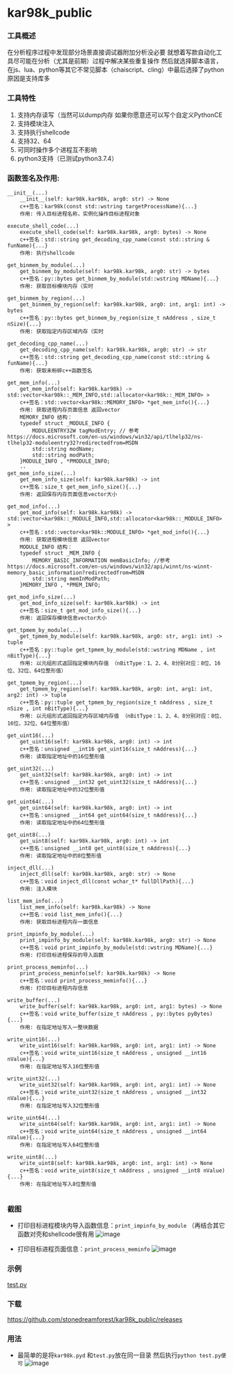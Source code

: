 # kar98k_public




### 工具概述
在分析程序过程中发现部分场景直接调试器附加分析没必要 就想着写款自动化工具尽可能在分析（尤其是前期）过程中解决某些重复操作
然后就选择脚本语言，在js、lua、python等其它不常见脚本（chaiscript、cling）中最后选择了python 原因是支持库多


### 工具特性
1. 支持内存读写（当然可以dump内存 如果你愿意还可以写个自定义PythonCE
2. 支持模块注入
3. 支持执行shellcode
4. 支持32、64
5. 可同时操作多个进程互不影响
6. python3支持（已测试python3.7.4）

### 函数签名及作用:
```
__init__(...)
    __init__(self: kar98k.kar98k, arg0: str) -> None
    c++签名：kar98k(const std::wstring targetProcessName){...}
    作用: 传入目标进程名称，实例化操作目标进程对象

execute_shell_code(...)
    execute_shell_code(self: kar98k.kar98k, arg0: bytes) -> None
    c++签名：std::string get_decoding_cpp_name(const std::string & funName){...}
    作用: 执行shellcode

get_binmem_by_module(...)
    get_binmem_by_module(self: kar98k.kar98k, arg0: str) -> bytes
    c++签名：py::bytes get_binmem_by_module(std::wstring MDName){...}
    作用: 获取目标模块内存（实时

get_binmem_by_region(...)
    get_binmem_by_region(self: kar98k.kar98k, arg0: int, arg1: int) -> bytes
    c++签名：py::bytes get_binmem_by_region(size_t nAddress , size_t nSize){...}
    作用: 获取指定内存区域内存（实时

get_decoding_cpp_name(...)
    get_decoding_cpp_name(self: kar98k.kar98k, arg0: str) -> str
    c++签名：std::string get_decoding_cpp_name(const std::string & funName){...}
    作用: 获取未粉碎c++函数签名

get_mem_info(...)
    get_mem_info(self: kar98k.kar98k) -> std::vector<kar98k::_MEM_INFO,std::allocator<kar98k::_MEM_INFO> >
    c++签名：std::vector<kar98k::MEMORY_INFO> *get_mem_info(){...}
    作用: 获取进程内存页面信息 返回vector 
    MEMORY_INFO 结构：
	typedef struct _MODULE_INFO {
		MODULEENTRY32W tagModEntry; // 参考 https://docs.microsoft.com/en-us/windows/win32/api/tlhelp32/ns-tlhelp32-moduleentry32?redirectedfrom=MSDN
		std::string modName;
		std::string modPath;
	}MODULE_INFO , *PMODULE_INFO;
    --
get_mem_info_size(...)
    get_mem_info_size(self: kar98k.kar98k) -> int
    c++签名：size_t get_mem_info_size(){...}
    作用: 返回保存内存页面信息vector大小
    
get_mod_info(...)
    get_mod_info(self: kar98k.kar98k) -> std::vector<kar98k::_MODULE_INFO,std::allocator<kar98k::_MODULE_INFO> >
    c++签名：std::vector<kar98k::MODULE_INFO> *get_mod_info(){...}
    作用: 获取进程模块信息 返回vector
    MODULE_INFO 结构：
	typedef struct _MEM_INFO {
		MEMORY_BASIC_INFORMATION memBasicInfo; //参考 https://docs.microsoft.com/en-us/windows/win32/api/winnt/ns-winnt-memory_basic_information?redirectedfrom=MSDN
		std::string memInModPath;
	}MEMORY_INFO , *PMEM_INFO;
    
get_mod_info_size(...)
    get_mod_info_size(self: kar98k.kar98k) -> int
    c++签名：size_t get_mod_info_size(){...}
    作用: 返回保存模块信息vector大小
    
get_tpmem_by_module(...)
    get_tpmem_by_module(self: kar98k.kar98k, arg0: str, arg1: int) -> tuple
    c++签名：py::tuple get_tpmem_by_module(std::wstring MDName , int nBitType){...}
    作用: 以元组形式返回指定模块内存值 （nBitType：1、2、4、8分别对应：8位、16位、32位、64位整形值）
    
get_tpmem_by_region(...)
    get_tpmem_by_region(self: kar98k.kar98k, arg0: int, arg1: int, arg2: int) -> tuple
    c++签名：py::tuple get_tpmem_by_region(size_t nAddress , size_t nSize , int nBitType){...}
    作用: 以元组形式返回指定内存区域内存值 （nBitType：1、2、4、8分别对应：8位、16位、32位、64位整形值）
    
get_uint16(...)
    get_uint16(self: kar98k.kar98k, arg0: int) -> int
    c++签名：unsigned __int16 get_uint16(size_t nAddress){...}
    作用: 读取指定地址中的16位整形值
    
get_uint32(...)
    get_uint32(self: kar98k.kar98k, arg0: int) -> int
    c++签名：unsigned __int32 get_uint32(size_t nAddress){...}
    作用: 读取指定地址中的32位整形值
    
get_uint64(...)
    get_uint64(self: kar98k.kar98k, arg0: int) -> int
    c++签名：unsigned __int64 get_uint64(size_t nAddress){...}
    作用: 读取指定地址中的64位整形值
    
get_uint8(...)
    get_uint8(self: kar98k.kar98k, arg0: int) -> int
    c++签名：unsigned __int8 get_uint8(size_t nAddress){...}
    作用: 读取指定地址中的8位整形值
    
inject_dll(...)
    inject_dll(self: kar98k.kar98k, arg0: str) -> None
    c++签名：void inject_dll(const wchar_t* fullDllPath){...}
    作用: 注入模块
    
list_mem_info(...)
    list_mem_info(self: kar98k.kar98k) -> None
    c++签名：void list_mem_info(){...}
    作用: 获取目标进程内存一面信息
    
print_impinfo_by_module(...)
    print_impinfo_by_module(self: kar98k.kar98k, arg0: str) -> None
    c++签名：void print_impinfo_by_module(std::wstring MDName){...}
    作用: 打印目标进程保存的导入函数
    
print_process_meminfo(...)
    print_process_meminfo(self: kar98k.kar98k) -> None
    c++签名：void print_process_meminfo(){...}
    作用: 打印目标进程内存信息
    
write_buffer(...)
    write_buffer(self: kar98k.kar98k, arg0: int, arg1: bytes) -> None
    c++签名：void write_buffer(size_t nAddress , py::bytes pyBytes){...}
    作用: 在指定地址写入一整块数据
    
write_uint16(...)
    write_uint16(self: kar98k.kar98k, arg0: int, arg1: int) -> None
    c++签名：void write_uint16(size_t nAddress , unsigned __int16 nValue){...}
    作用: 在指定地址写入16位整形值
    
write_uint32(...)
    write_uint32(self: kar98k.kar98k, arg0: int, arg1: int) -> None
    c++签名：void write_uint32(size_t nAddress , unsigned __int32 nValue){...}
    作用: 在指定地址写入32位整形值
    
write_uint64(...)
    write_uint64(self: kar98k.kar98k, arg0: int, arg1: int) -> None
    c++签名：void write_uint64(size_t nAddress , unsigned __int64 nValue){...}
    作用: 在指定地址写入64位整形值
    
write_uint8(...)
    write_uint8(self: kar98k.kar98k, arg0: int, arg1: int) -> None
    c++签名：void write_uint8(size_t nAddress , unsigned __int8 nValue){...}
    作用: 在指定地址写入8位整形值
    
```

### 截图
- 打印目标进程模块内导入函数信息：`print_impinfo_by_module` （再结合其它函数对壳和shellcode很有用
![image](https://user-images.githubusercontent.com/16742566/66462446-ac272880-eaad-11e9-8b27-b77463d75974.png)


- 打印目标进程页面信息：`print_process_meminfo`
![image](https://user-images.githubusercontent.com/16742566/66462273-50f53600-eaad-11e9-8ca2-b3d808b98d23.png)

### 示例
[test.py](https://github.com/stonedreamforest/kar98k_public/blob/master/test.py)


### 下载

https://github.com/stonedreamforest/kar98k_public/releases

### 用法
- 最简单的是将`kar98k.pyd` 和`test.py`放在同一目录 然后执行`python test.py便可`
![image](https://user-images.githubusercontent.com/16742566/66464679-ff9b7580-eab1-11e9-8d96-f6425464887d.png)






